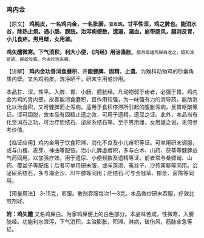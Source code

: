 ### 鸡内金


【原文】  **鸡肫皮，一名鸡内金，一名肶胵，<small>音皮鸱</small>。甘平性涩，鸡之脾也。能消水谷，除热止烦。通小肠、膀胱。治泻痢便数，遗溺，溺血，崩带肠风，膈消反胃，小儿食疟。男用雌，女用雄。**

**鸡矢醴微寒。下气消积，利大小便，《内经》用治蛊胀**。<small>腊月取雄鸡屎白收之，醋和涂蚯蚓、蜈蚣咬毒。合米炒治米癥。</small>

【讲解】 **鸡内金功善消食磨积**，**并能健脾**，**固精**，**止遗**。为雉科动物鸡的砂囊角质内壁。又名鸡肫皮。洗净晒干，研末生用或炒用。

本品甘、涩，性平。入脾、胃、小肠、膀胱经。凡动物弱于齿者，必强于胃。鸡内金为鸡的胃内壁，故善能消食磨积，且作用较强，为一味强有力的消导药。能助消化以治食积，又可健脾而止泻痢。适用于食积停滞所引起的腹胀泻痢，反胃呕酸等证。涩可固脱，故本品有固精止遗之效，可用于遗精，遗尿之证。此外，本品尚有化坚消石之功，可治疗胆结石、泌尿系结石等。至于男用雌，女用雄之说，无何参考价值。

【临证应用】鸡内金用于饮食积滞，消化不良及小儿疳积等证。可单用研末调服，或与山楂、麦芽、神曲等配伍。治小儿脾虚疳积，多与白术、山药、茯苓等健脾益气药同用，以加强疗效。用于遗尿、小便频数及遗精等证。前者常与桑嫖峭、山药、覆盆子等配伍；后者可单用研末服，或与莲须、菟丝子、沙苑蒺藜等同用。治泌尿系结石，多与海金沙、川牛膝等同用；胆结石.可与金钱草、郁金、茵陈等同用。

【用量用法】  3-15克，煎服。散剂吞服每次1一3克。本品微炒研末吞服，疗效比煎剂好。

**附：鸡矢醴**  又名鸡屎白。为家鸡屎便上的白色部分。本品味苦咸，性微寒，入膀胱经。功能利水泄泻，下气消积，主治膨胀，积滞，淋病，破伤风，筋脉挛急等证。
